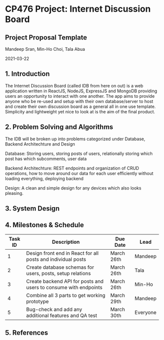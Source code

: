 # CP476 Project: Internet Discussion Board

## Project Proposal Template

Mandeep Sran, Min-Ho Choi, Tala Abua

2021-03-22

## 1. Introduction

The Internet Discussion Board (called IDB from here on out) is a web application written in ReactJS, NodeJS, ExpressJS and MongoDB providing users an opportunity to interact with one another. The app aims to provide anyone who be re-used and setup with their own database/server to host and create their own discussion board as a general all in one use template. Simplicity and lightweight yet nice to look at is the aim of the final product.

## 2. Problem Solving and Algorithms

The IDB will be broken up into problems categorized under Database, Backend Architechture and Design

Database: Storing users, storing posts of users, relationally storing which post has which subcomments, user data

Backend Architechture: REST endpoints and organization of CRUD operations, how to move around our data for each user efficiently without loading everything, deploying backend

Design: A clean and simple design for any devices which also looks pleasing.

## 3. System Design



## 4. Milestones & Schedule

| Task ID | Description                                                      | Due Date   | Lead     |
| ------- | ---------------------------------------------------------------- | ---------- | -------- |
| 1       | Design front end in React for all posts and individual posts     | March 26th | Mandeep  |
| 2       | Create database schemas for users, posts, setup relations        | March 26th | Tala     |
| 3       | Create backend API for posts and users to consume with endpoints | March 26th | Min-Ho   |
| 4       | Combine all 3 parts to get working prototype                     | March 29th | Mandeep  |
| 5       | Bug-check and add any additional features and QA test            | March 30th | Everyone |

## 5. References
